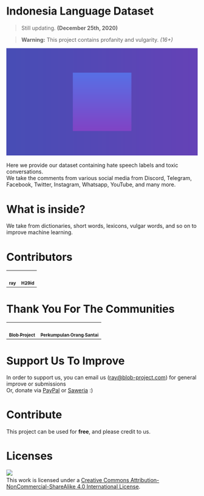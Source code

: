 # Indonesia Language Dataset

> Still updating. **(December 25th, 2020)** <br>

> **Warning:** This project contains profanity and vulgarity. *(16+)*

<img src="https://github.com/Blob-Development/indonesia-language-dataset/blob/main/assets/vertigo3.png" width="768">

Here we provide our dataset containing hate speech labels and toxic conversations. <br>
We take the comments from various social media from Discord, Telegram, Facebook, Twitter, Instagram, Whatsapp, YouTube, and many more.

# What is inside?
We take from dictionaries, short words, lexicons, vulgar words, and so on to improve machine learning.

# Contributors
<table>
  <tr>
    <td align="center"><a href="https://github.com/conver4y"><img src="https://blob-content.s3.jp-tok.cloud-object-storage.appdomain.cloud/team_assets/2wsu134l8tf41.png" width="150px;" alt=""/><br /><sub><b>ray</b></sub></a><br /></td>
    <td align="center"><a href="https://github.com/h29id"><img src="https://blob-content.s3.jp-tok.cloud-object-storage.appdomain.cloud/team_assets/b02ba9dbee5d0b33fb2ab8c9f096052f.jpg" width="150px;" alt=""/><br /><sub><b>H29id</b></sub></a><br /></td>
  </tr>   
</table>

# Thank You For The Communities
<table>
  <tr>
    <td align="center"><a href="https://blob-project.com/"><img src="https://blob-content.s3.jp-tok.cloud-object-storage.appdomain.cloud/team_assets/blob%20halloween%20hq.png" width="150px;" alt=""/><br /><sub><b>Blob Project</b></sub></a><br /></td>
    <td align="center"><a href="https://pos-santai.info/"><img src="https://blob-content.s3.jp-tok.cloud-object-storage.appdomain.cloud/team_assets/fd85f440b27f099b7fa15ae4a71fcc78.png" width="150px;" alt=""/><br /><sub><b>Perkumpulan Orang Santai</b></sub></a><br /></td>
  </tr>   
</table>

# Support Us To Improve
In order to support us, you can email us (ray@blob-project.com) for general improve or submissions <br>
Or, donate via [PayPal](https://paypal.me/ray0001) or [Saweria](https://saweria.co/ray1337) :)

# Contribute
This project can be used for **free**, and please credit to us.

# Licenses
![](https://camo.githubusercontent.com/f05d4039b67688cfdf339d2a445ad686a60551f9891734c418f7096184de5fac/68747470733a2f2f692e6372656174697665636f6d6d6f6e732e6f72672f6c2f62792d6e632d73612f342e302f38387833312e706e67) <br>
This work is licensed under a [Creative Commons Attribution-NonCommercial-ShareAlike 4.0 International License](http://creativecommons.org/licenses/by-nc-sa/4.0/).

